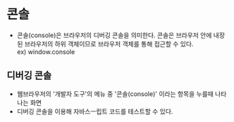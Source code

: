 # 콘솔

- 콘솔(console)은 브라우저의 디버깅 콘솔을 의미한다. 콘솔은 브라우저 안에 내장된 브라우저의 하위 객체이므로 브라우저 객체를 통해 접근할 수 있다.<br>
ex) window.console

## 디버깅 콘솔

- 웹브라우저의 '개발자 도구'의 메뉴 중 '콘솔(console)' 이라는 항목을 누를때 나타나는 화면
- 디버깅 콘솔을 이용해 자바스ㅡ립트 코드를 테스트할 수 있다.

